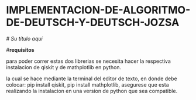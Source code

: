 # IMPLEMENTACION-DE-ALGORITMO-DE-DEUTSCH-Y-DEUTSCH-JOZSA
<em> # Su título aquí </em>



#**requisitos**

para poder correr estas dos librerias se necesita hacer la respectiva instalacion de qiskit y de mathplotlib en python.

la cual se hace mediante la terminal del editor de texto, en donde debe colocar: pip install qiskit, pip install mathplotlib, asegurese que esta realizando la instalacion en una version de python que sea compatible.




